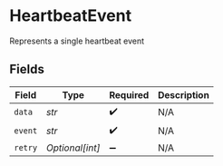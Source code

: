 # HeartbeatEvent

Represents a single heartbeat event


## Fields

| Field              | Type               | Required           | Description        |
| ------------------ | ------------------ | ------------------ | ------------------ |
| `data`             | *str*              | :heavy_check_mark: | N/A                |
| `event`            | *str*              | :heavy_check_mark: | N/A                |
| `retry`            | *Optional[int]*    | :heavy_minus_sign: | N/A                |
